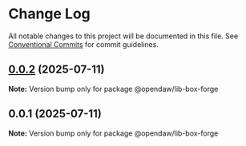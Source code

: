 # Change Log

All notable changes to this project will be documented in this file.
See [Conventional Commits](https://conventionalcommits.org) for commit guidelines.

## [0.0.2](https://github.com/andremichelle/opendaw-turbo/compare/@opendaw/lib-box-forge@0.0.1...@opendaw/lib-box-forge@0.0.2) (2025-07-11)

**Note:** Version bump only for package @opendaw/lib-box-forge

## 0.0.1 (2025-07-11)

**Note:** Version bump only for package @opendaw/lib-box-forge
